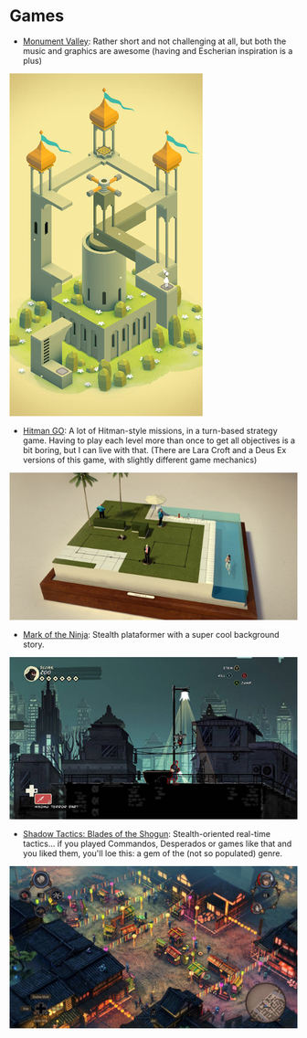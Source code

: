 # Games

- [Monument Valley](https://play.google.com/store/apps/details?id=com.ustwo.monumentvalley): Rather short and not challenging at all, but both the music and graphics are awesome (having and Escherian inspiration is a plus)

![monument valley](img/game_monumentvalley.jpg)

- [Hitman GO](https://play.google.com/store/apps/details?id=com.squareenixmontreal.hitmango): A lot of Hitman-style missions, in a turn-based strategy game. Having to play each level more than once to get all objectives is a bit boring, but I can live with that. (There are Lara Croft and a Deus Ex versions of this game, with slightly different game mechanics)

![hitman go](img/game_hitman-go.png)

- [Mark of the Ninja](https://www.kleientertainment.com/games/mark-ninja): Stealth plataformer with a super cool background story.

![mark of the ninja](img/game_mark-of-the-ninja.jpg)

- [Shadow Tactics: Blades of the Shogun](http://www.shadow-tactics.com): Stealth-oriented real-time tactics... if you played Commandos, Desperados or games like that and you liked them, you'll loe this: a gem of the (not so populated) genre.

![shadow tactics](img/game_shadow-tactics.jpg)

